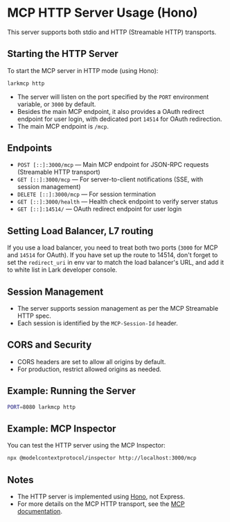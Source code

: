 # MCP HTTP Server Usage (Hono)

This server supports both stdio and HTTP (Streamable HTTP) transports.

## Starting the HTTP Server

To start the MCP server in HTTP mode (using Hono):

```sh
larkmcp http
```

- The server will listen on the port specified by the `PORT` environment variable, or `3000` by default.
- Besides the main MCP endpoint, it also provides a OAuth redirect endpoint for user login, with dedicated port `14514` for OAuth redirection.
- The main MCP endpoint is `/mcp`.

## Endpoints

- `POST [::]:3000/mcp` — Main MCP endpoint for JSON-RPC requests (Streamable HTTP transport)
- `GET [::]:3000/mcp` — For server-to-client notifications (SSE, with session management)
- `DELETE [::]:3000/mcp` — For session termination
- `GET [::]:3000/health` — Health check endpoint to verify server status
- `GET [::]:14514/` — OAuth redirect endpoint for user login 

## Setting Load Balancer, L7 routing

If you use a load balancer, you need to treat both two ports (`3000` for MCP and `14514` for OAuth).
If you have set up the route to 14514, don't forget to set the `redirect_uri` in env var to match the load balancer's URL, and add it to white list in Lark developer console.

## Session Management

- The server supports session management as per the MCP Streamable HTTP spec.
- Each session is identified by the `MCP-Session-Id` header.

## CORS and Security

- CORS headers are set to allow all origins by default.
- For production, restrict allowed origins as needed.

## Example: Running the Server

```sh
PORT=8080 larkmcp http
```

## Example: MCP Inspector

You can test the HTTP server using the MCP Inspector:

```sh
npx @modelcontextprotocol/inspector http://localhost:3000/mcp
```

## Notes

- The HTTP server is implemented using [Hono](https://hono.dev/), not Express.
- For more details on the MCP HTTP transport, see the [MCP documentation](https://modelcontextprotocol.io/docs/concepts/transports).